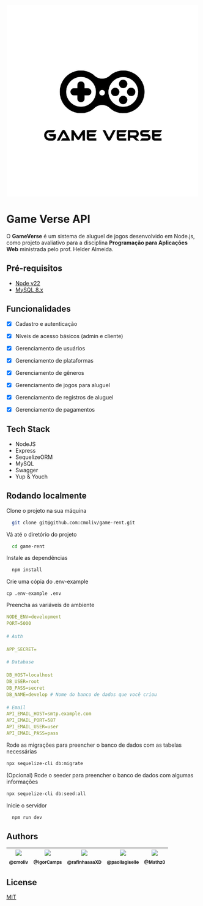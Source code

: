 
<div align="center">
  <img src="https://github.com/cmoliv/game-rent/blob/main/documentation/images/game-verse-logo.png" alt="Game verse logo" title="Game verse logo" />
</div>

# Game Verse API

O **GameVerse** é um sistema de aluguel de jogos desenvolvido em Node.js, como projeto avaliativo para a disciplina **Programação para Aplicações Web** ministrada pelo prof. Helder Almeida.

## Pré-requisitos

- [Node v22](https://nodejs.org/en/download)
- [MySQL 8.x](https://dev.mysql.com/downloads/installer/)

## Funcionalidades

- [X] Cadastro e autenticação
- [X] Níveis de acesso básicos (admin e cliente)
- [X] Gerenciamento de usuários
- [X] Gerenciamento de plataformas
- [X] Gerenciamento de gêneros
- [X] Gerenciamento de jogos para aluguel
- [X] Gerenciamento de registros de aluguel
- [X] Gerenciamento de pagamentos


## Tech Stack

- NodeJS 
- Express
- SequelizeORM
- MySQL
- Swagger
- Yup & Youch


## Rodando localmente

Clone o projeto na sua máquina

```bash
  git clone git@github.com:cmoliv/game-rent.git
```

Vá até o diretório do projeto

```bash
  cd game-rent
```

Instale as dependências

```bash
  npm install
```

Crie uma cópia do .env-example

```
cp .env-example .env
```

Preencha as variáveis de ambiente

```yml
NODE_ENV=development
PORT=5000

# Auth

APP_SECRET=

# Database

DB_HOST=localhost
DB_USER=root
DB_PASS=secret
DB_NAME=develop # Nome do banco de dados que você criou

# Email
API_EMAIL_HOST=smtp.example.com
API_EMAIL_PORT=587
API_EMAIL_USER=user
API_EMAIL_PASS=pass
```

Rode as migrações para preencher o banco de dados com as tabelas necessárias

```bash
npx sequelize-cli db:migrate
```

(Opcional) Rode o seeder para preencher o banco de dados com algumas informações

```bash
npx sequelize-cli db:seed:all
```

Inicie o servidor

```bash
  npm run dev
```


## Authors

<!-- - [@octokatherine](https://www.github.com/octokatherine) -->
| [<img src="https://avatars0.githubusercontent.com/u/27397817?s=115&v=3" width=100><br><sub>@cmoliv</sub>](https://github.com/christianmoliveira) | [<img src="https://avatars.githubusercontent.com/u/105596151?v=4&s=115"  width=100><br><sub>@IgorCamps</sub>](https://github.com/IgorCamps) | [<img src="https://avatars.githubusercontent.com/u/127159587?v=4" width=100><br><sub>@rafinhaaaaXD</sub>](https://github.com/rafinhaaaaXD) | [<img src="https://avatars.githubusercontent.com/u/145926184?v=4" width=100><br><sub>@paollagiselle</sub>](https://github.com/paollagiselle) | [<img src="https://avatars.githubusercontent.com/u/182822448?v=4" width=100><br><sub>@Mathz0</sub>](https://github.com/Mathz0) |
| :--------------------------------------------------------------------------------------------------------------------------------------: | :----------------------------------------------------------------------------------------------------------------------: | :--------------------------------------------------------------------------------------------------------------------------------------: | :--------------------------------------------------------------------------------------------------------------------------: | :------------------------------------------------------------------------------------------------------------------------------------------------: |


## License

[MIT](https://github.com/cmoliv/game-rent/blob/main/LICENSE)
